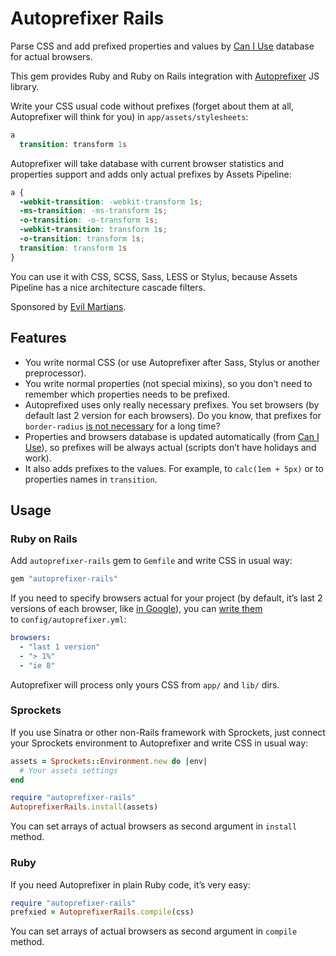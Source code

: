 # Autoprefixer Rails

Parse CSS and add prefixed properties and values by
[Can I Use](http://caniuse.com/) database for actual browsers.

This gem provides Ruby and Ruby on Rails integration with
[Autoprefixer](https://github.com/ai/autoprefixer) JS library.

Write your CSS usual code without prefixes (forget about them at all,
Autoprefixer will think for you) in `app/assets/stylesheets`:

```sass
a
  transition: transform 1s
```

Autoprefixer will take database with current browser statistics
and properties support and adds only actual prefixes by Assets Pipeline:

```css
a {
  -webkit-transition: -webkit-transform 1s;
  -ms-transition: -ms-transform 1s;
  -o-transition: -o-transform 1s;
  -webkit-transition: transform 1s;
  -o-transition: transform 1s;
  transition: transform 1s
}
```

You can use it with CSS, SCSS, Sass, LESS or Stylus, because Assets Pipeline
has a nice architecture cascade filters.

Sponsored by [Evil Martians](http://evilmartians.com/).

## Features

* You write normal CSS (or use Autoprefixer after Sass, Stylus
  or another preprocessor).
* You write normal properties (not special mixins), so you don’t need to
  remember which properties needs to be prefixed.
* Autoprefixed uses only really necessary prefixes. You set browsers (by default
  last 2 version for each browsers). Do you know, that prefixes for
  `border-radius` [is not necessary](http://caniuse.com/border-radius)
  for a long time?
* Properties and browsers database is updated automatically
  (from [Can I Use](http://caniuse.com/)), so prefixes will be always actual
  (scripts don’t have holidays and work).
* It also adds prefixes to the values. For example, to `calc(1em + 5px)` or
  to properties names in `transition`.

## Usage

### Ruby on Rails

Add `autoprefixer-rails` gem to `Gemfile` and write CSS in usual way:

```ruby
gem "autoprefixer-rails"
```

If you need to specify browsers actual for your project (by default, it’s last
2 versions of each browser, like
[in Google](http://support.google.com/a/bin/answer.py?answer=33864)),
you can [write them](https://github.com/ai/autoprefixer#browsers)
to `config/autoprefixer.yml`:

```yaml
browsers:
  - "last 1 version"
  - "> 1%"
  - "ie 8"
```

Autoprefixer will process only yours CSS from `app/` and `lib/` dirs.

### Sprockets

If you use Sinatra or other non-Rails framework with Sprockets,
just connect your Sprockets environment to Autoprefixer and write CSS
in usual way:

```ruby
assets = Sprockets::Environment.new do |env|
  # Your assets settings
end

require "autoprefixer-rails"
AutoprefixerRails.install(assets)
```

You can set arrays of actual browsers as second argument in `install` method.

### Ruby

If you need Autoprefixer in plain Ruby code, it’s very easy:

```ruby
require "autoprefixer-rails"
prefxied = AutoprefixerRails.compile(css)
```

You can set arrays of actual browsers as second argument in `compile` method.

